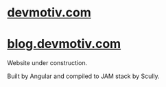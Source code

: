 # [devmotiv.com](https://devmotiv.com])
# [blog.devmotiv.com](https://blog.devmotiv.com)
Website under construction.

Built by Angular and compiled to JAM stack by Scully.
